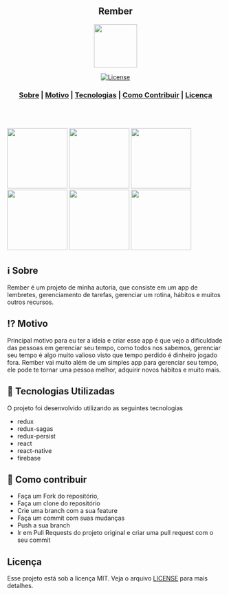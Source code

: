 <h2 align="center">
Rember
</h2>

<p align="center"> 
<img src="https://i.ibb.co/kX4XS9v/icon.png" width="100" heigth="100">
</p>

<p align="center">
  <a href="LICENSE" >
    <img alt="License" src="https://img.shields.io/badge/license-MIT-%23F8952D">
  </a>
</p>

<h3 align="center">  
  <a href="#information_source-sobre">Sobre</a> |
  <a href="#interrobang-motivo">Motivo</a> | 
  <a href="#rocket-tecnologias-utilizadas">Tecnologias</a> | 
  <a href="#link-como-contribuir">Como Contribuir</a> | 
  <a href="#licença">Licença</a> 
</h3>

<br/>
<br/>
<br/>

<div style={display: flex, flex-direction:row, justify-content: center, align-items: center}>
  <img src="https://i.ibb.co/NTQWm58/Simulator-Screen-Shot-i-Phone-11-2020-05-31-at-13-12-25.png" width="140" />
  <img src="https://i.ibb.co/PC8fssm/Simulator-Screen-Shot-i-Phone-11-2020-05-31-at-13-12-31.png" width="140" />
  <img src="https://i.ibb.co/QkJLmwf/Simulator-Screen-Shot-i-Phone-11-2020-05-31-at-14-13-11.png" width="140" />
  <img src="https://i.ibb.co/QM3hJbx/Simulator-Screen-Shot-i-Phone-11-2020-05-31-at-13-18-34.png" width="140" />
  <img src="https://i.ibb.co/H4MSv6x/Simulator-Screen-Shot-i-Phone-11-2020-05-31-at-13-18-38.png" width="140" />
  <img src="https://i.ibb.co/17DWSNK/Simulator-Screen-Shot-i-Phone-11-2020-05-31-at-13-18-43.png" width="140" />
</div>

## :information_source: Sobre

Rember é um projeto de minha autoria, que consiste em um app de lembretes, gerenciamento de tarefas, gerenciar um rotina, hábitos e muitos outros recursos.

## :interrobang: Motivo

Principal motivo para eu ter a ideia e criar esse app é que vejo a dificuldade das pessoas em gerenciar seu tempo, como todos nos sabemos, gerenciar seu tempo é algo muito valioso visto que tempo perdido é dinheiro jogado fora. Rember vai muito além de um simples app para gerenciar seu tempo, ele pode te tornar uma pessoa melhor, adquirir novos hábitos e muito mais. 

## :rocket: Tecnologias Utilizadas

O projeto foi desenvolvido utilizando as seguintes tecnologias

- redux
- redux-sagas
- redux-persist
- react
- react-native
- firebase

## :link: Como contribuir

- Faça um Fork do repositório,
- Faça um clone do repositório
- Crie uma branch com a sua feature
- Faça um commit com suas mudanças
- Push a sua branch
- Ir em Pull Requests do projeto original e criar uma pull request com o seu commit

## Licença
Esse projeto está sob a licença MIT. Veja o arquivo [LICENSE](LICENSE) para mais detalhes.
